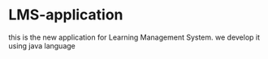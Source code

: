 # LMS-application
this is the new application for Learning Management System. we develop it using java language
